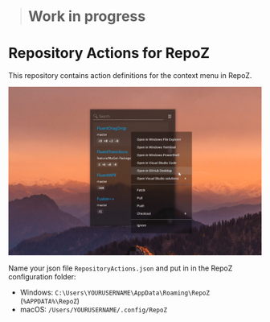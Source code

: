> # Work in progress

# Repository Actions for RepoZ

This repository contains action definitions for the context menu in RepoZ.

![RepoZ](RepoZ.png)

Name your json file `RepositoryActions.json` and put in in the RepoZ configuration folder:

- Windows: `C:\Users\YOURUSERNAME\AppData\Roaming\RepoZ` (`%APPDATA%\RepoZ`)
- macOS: `/Users/YOURUSERNAME/.config/RepoZ`
